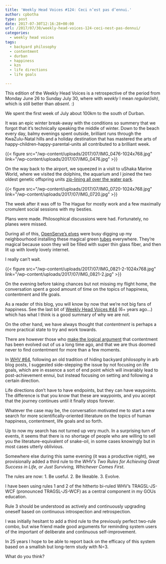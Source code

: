 ```yaml
---
title: 'Weekly Head Voices #124: Ceci n’est pas d’ennui.'
author: cpbotha
type: post
date: 2017-07-30T12:16:28+00:00
url: /2017/07/30/weekly-head-voices-124-ceci-nest-pas-dennui/
categories:
  - weekly head voices
tags:
  - backyard philosophy
  - contentment
  - durban
  - happiness
  - kzn
  - life directions
  - life goals

---
```

This edition of the Weekly Head Voices is a retrospective of the period from Monday June 26 to Sunday July 30, where with _weekly_ I mean _regular(ish)_, which is still better than _absent_. :)

We spent the first week of July about 100km to the south of Durban.

It was an epic winter break-away with the conditions so summery that we forgot that it’s technically speaking the middle of winter. Down to the beach every day, balmy evenings spent outside, brilliant runs through the KwaZulu-Natal hills and a holiday destination that has mastered the arts of happy-children-happy-parental-units all contributed to a brilliant week.

{{< figure src="/wp-content/uploads/2017/07/IMG_0476-1024x768.jpg" link="/wp-content/uploads/2017/07/IMG_0476.jpg" >}}

On the way back to the airport, we squeezed in a visit to uShaka Marine World, where we visited the dolphins, the aquarium and I joined the two oldest genetic offspring units [zip-lining all over the water park][1].

{{< figure src="/wp-content/uploads/2017/07/IMG_0720-1024x768.jpg" link="/wp-content/uploads/2017/07/IMG_0720.jpg" >}}

The week after it was off to The Hague for mostly work and a few maximally cromulent social sessions with my besties.

Plans were made. Philosophical discussions were had. Fortunately, no planes were missed.

During all of this, [OpenServe’s elves][2] were busy digging up my neighbourhood installing these magical green [tubes][3] everywhere. They’re magical because soon they will be filled with super thin glass fiber, and then lit up with lovely lovely internet.

I really can’t wait.

{{< figure src="/wp-content/uploads/2017/07/IMG_0821-2-1024x768.jpg" link="/wp-content/uploads/2017/07/IMG_0821-2.jpg" >}}

On the evening before taking chances but not missing my flight home, the conversation spent a good amount of time on the topics of happiness, contentment and life goals.

As a reader of this blog, you will know by now that we’re not big fans of happiness. See the last bit of [Weekly Head Voices #44][4] (6+ years ago…) which has what I think is a good summary of why we are not.

On the other hand, we have always thought that _contentment_ is perhaps a more practical state to try and work towards.

There are however those who [make the logical argument][5] that contentment has been evolved out of us a long time ago, and that we are thus doomed never to find contentment for more than a few moments.

In [WHV #64][6], following an old tradition of hiding backyard philosophy in arb blog posts, I suggested side-stepping the issue by not focusing on life goals, which are in essence a sort of end point which will invariably lead to post-achievement ennui, but instead focusing on setting and following a certain direction.

Life directions don’t have to have endpoints, but they can have waypoints. The difference is that you know that these are waypoints, and you accept that the journey continues until it finally stops forever.

Whatever the case may be, the conversation motivated me to start a new search for more scientifically-oriented literature on the topics of human happiness, contentment, life goals and so forth.

Up to now my search has not turned up very much. In a surprising turn of events, it seems that there is no shortage of people who are willing to sell you the literature-equivalent of snake-oil, in some cases knowingly but in most cases utterly oblivious.

Somewhere else during this same evening (it was a productive night), we provisionally added a third rule to the _WHV’s Two Rules for Achieving Great Success in Life, or Just Surviving, Whichever Comes First_.

The rules are now: 1. Be useful. 2. Be likeable. 3. Evolve.

I have been using rules 1 and 2 of the hitherto bi-ruled WHV’s TRAGSL-JS-WCF (pronounced TRAGSL-JS-WCF) as a central component in my GOUs education.

Rule 3 should be understood as actively and continuously upgrading oneself based on continuous introspection and retrospection.

I was initially hesitant to add a third rule to the previously perfect two-rule combo, but wise friend made good arguments for reminding system users of the important of deliberate and continuous self-improvement.

In 25 years I hope to be able to report back on the efficacy of this system based on a smallish but long-term study with N=3.

What do you think?

 [1]: https://www.chimpandzee.co.za/ushaka/
 [2]: http://openserve.co.za/open/
 [3]: https://en.wikipedia.org/wiki/Series_of_tubes
 [4]: /2011/04/07/happinessexception-weekly-head-voices-44/
 [5]: https://www.theguardian.com/commentisfree/2016/aug/17/psychology-happiness-contentment-humans-aspire-goals-accomplish-evolution
 [6]: /2012/01/28/slow-philosophy-weekly-head-voices-64/
